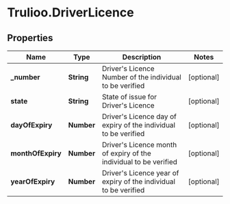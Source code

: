 # Trulioo.DriverLicence

## Properties

Name | Type | Description | Notes
------------ | ------------- | ------------- | -------------
**_number** | **String** | Driver&#39;s Licence Number of the individual to be verified | [optional] 
**state** | **String** | State of issue for Driver&#39;s Licence | [optional] 
**dayOfExpiry** | **Number** | Driver&#39;s Licence day of expiry of the individual to be verified | [optional] 
**monthOfExpiry** | **Number** | Driver&#39;s Licence month of expiry of the individual to be verified | [optional] 
**yearOfExpiry** | **Number** | Driver&#39;s Licence year of expiry of the individual to be verified | [optional] 


